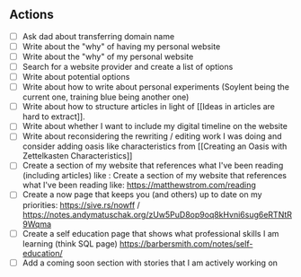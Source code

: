## Actions
- [ ] Ask dad about transferring domain name
- [ ] Write about the "why" of having my personal website
- [ ] Write about the "why" of my personal website
- [ ] Search for a website provider and create a list of options
- [ ] Write about potential options
- [ ] Write about how to write about personal experiments (Soylent being the current one, training blue being another one)
- [ ] Write about how to structure articles in light of [[Ideas in articles are hard to extract]]. 
- [ ] Write about whether I want to include my digital timeline on the website
- [ ] Write about reconsidering the rewriting / editing work I was doing and consider adding oasis like characteristics from [[Creating an Oasis with Zettelkasten Characteristics]]
- [ ] Create a section of my website that references what I've been reading (including articles) like : Create a section of my website that references what I've been reading like: https://matthewstrom.com/reading
- [ ] Create a now page that keeps you (and others) up to date on my priorities: https://sive.rs/nowff / https://notes.andymatuschak.org/zUw5PuD8op9oq8kHvni6sug6eRTNtR9Wqma
- [ ] Create a self education page that shows what professional skills I am learning (think SQL page) https://barbersmith.com/notes/self-education/
- [ ] Add a coming soon section with stories that I am actively working on
